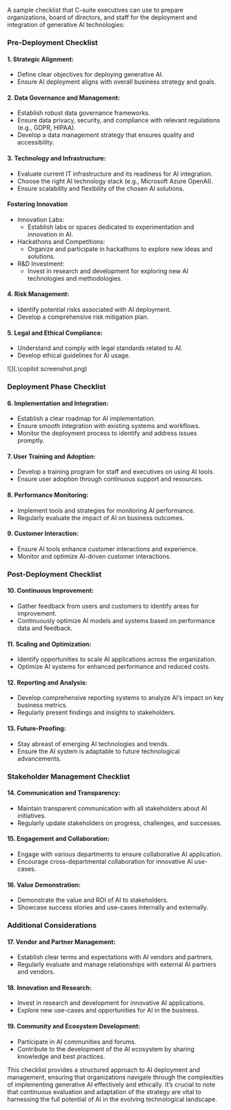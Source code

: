 A sample checklist that C-suite executives can use to prepare organizations, board of directors, and staff for the deployment and integration of generative AI technologies:

### Pre-Deployment Checklist

#### 1. **Strategic Alignment:**

-  Define clear objectives for deploying generative AI.
-  Ensure AI deployment aligns with overall business strategy and goals.

#### 2. **Data Governance and Management:**

-  Establish robust data governance frameworks.
-  Ensure data privacy, security, and compliance with relevant regulations (e.g., GDPR, HIPAA).
-  Develop a data management strategy that ensures quality and accessibility.

#### 3. **Technology and Infrastructure:**

-  Evaluate current IT infrastructure and its readiness for AI integration.
-  Choose the right AI technology stack (e.g., Microsoft Azure OpenAI).
-  Ensure scalability and flexibility of the chosen AI solutions.

#### **Fostering Innovation**

- Innovation Labs:
  - Establish labs or spaces dedicated to experimentation and innovation in AI.
- Hackathons and Competitions:
  - Organize and participate in hackathons to explore new ideas and solutions.
- R&D Investment:
  - Invest in research and development for exploring new AI technologies and methodologies.

#### 4. **Risk Management:**

-  Identify potential risks associated with AI deployment.
-  Develop a comprehensive risk mitigation plan.

#### 5. **Legal and Ethical Compliance:**

-  Understand and comply with legal standards related to AI.
-  Develop ethical guidelines for AI usage.

![](.\copilot screenshot.png)

### Deployment Phase Checklist

#### 6. **Implementation and Integration:**

-  Establish a clear roadmap for AI implementation.
-  Ensure smooth integration with existing systems and workflows.
-  Monitor the deployment process to identify and address issues promptly.

#### 7. **User Training and Adoption:**

-  Develop a training program for staff and executives on using AI tools.
-  Ensure user adoption through continuous support and resources.

#### 8. **Performance Monitoring:**

-  Implement tools and strategies for monitoring AI performance.
-  Regularly evaluate the impact of AI on business outcomes.

#### 9. **Customer Interaction:**

-  Ensure AI tools enhance customer interactions and experience.
-  Monitor and optimize AI-driven customer interactions.

### Post-Deployment Checklist

#### 10. **Continuous Improvement:**

-  Gather feedback from users and customers to identify areas for improvement.
-  Continuously optimize AI models and systems based on performance data and feedback.

#### 11. **Scaling and Optimization:**

-  Identify opportunities to scale AI applications across the organization.
-  Optimize AI systems for enhanced performance and reduced costs.

#### 12. **Reporting and Analysis:**

-  Develop comprehensive reporting systems to analyze AI’s impact on key business metrics.
-  Regularly present findings and insights to stakeholders.

#### 13. **Future-Proofing:**

-  Stay abreast of emerging AI technologies and trends.
-  Ensure the AI system is adaptable to future technological advancements.

### Stakeholder Management Checklist

#### 14. **Communication and Transparency:**

-  Maintain transparent communication with all stakeholders about AI initiatives.
-  Regularly update stakeholders on progress, challenges, and successes.

#### 15. **Engagement and Collaboration:**

-  Engage with various departments to ensure collaborative AI application.
-  Encourage cross-departmental collaboration for innovative AI use-cases.

#### 16. **Value Demonstration:**

-  Demonstrate the value and ROI of AI to stakeholders.
-  Showcase success stories and use-cases internally and externally.

### Additional Considerations

#### 17. **Vendor and Partner Management:**

-  Establish clear terms and expectations with AI vendors and partners.
-  Regularly evaluate and manage relationships with external AI partners and vendors.

#### 18. **Innovation and Research:**

-  Invest in research and development for innovative AI applications.
-  Explore new use-cases and opportunities for AI in the business.

#### 19. **Community and Ecosystem Development:**

-  Participate in AI communities and forums.
-  Contribute to the development of the AI ecosystem by sharing knowledge and best practices.

This checklist provides a structured approach to AI deployment and management, ensuring that organizations navigate through the complexities of implementing generative AI effectively and ethically. It’s crucial to note that continuous evaluation and adaptation of the strategy are vital to harnessing the full potential of AI in the evolving technological landscape.